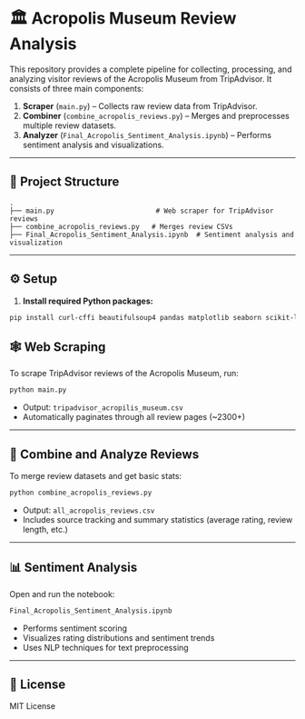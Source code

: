 # 🏛️ Acropolis Museum Review Analysis

This repository provides a complete pipeline for collecting, processing, and analyzing visitor reviews of the Acropolis Museum from TripAdvisor. It consists of three main components:

1. **Scraper** (`main.py`) – Collects raw review data from TripAdvisor.
2. **Combiner** (`combine_acropolis_reviews.py`) – Merges and preprocesses multiple review datasets.
3. **Analyzer** (`Final_Acropolis_Sentiment_Analysis.ipynb`) – Performs sentiment analysis and visualizations.

---

## 📂 Project Structure

```
.
├── main.py                         # Web scraper for TripAdvisor reviews
├── combine_acropolis_reviews.py   # Merges review CSVs
├── Final_Acropolis_Sentiment_Analysis.ipynb  # Sentiment analysis and visualization
```

---

## ⚙️ Setup

1. **Install required Python packages:**

```bash
pip install curl-cffi beautifulsoup4 pandas matplotlib seaborn scikit-learn nltk
```

## 🕸️ Web Scraping

To scrape TripAdvisor reviews of the Acropolis Museum, run:

```bash
python main.py
```

- Output: `tripadvisor_acropilis_museum.csv`
- Automatically paginates through all review pages (~2300+)

---

## 🧩 Combine and Analyze Reviews

To merge review datasets and get basic stats:

```bash
python combine_acropolis_reviews.py
```

- Output: `all_acropolis_reviews.csv`
- Includes source tracking and summary statistics (average rating, review length, etc.)

---

## 📊 Sentiment Analysis

Open and run the notebook:

```bash
Final_Acropolis_Sentiment_Analysis.ipynb
```

- Performs sentiment scoring
- Visualizes rating distributions and sentiment trends
- Uses NLP techniques for text preprocessing

---


## 📄 License

MIT License

